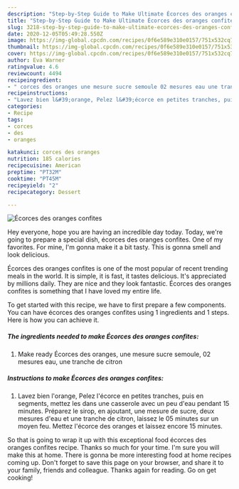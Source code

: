 ```yaml
---
description: "Step-by-Step Guide to Make Ultimate Écorces des oranges confites"
title: "Step-by-Step Guide to Make Ultimate Écorces des oranges confites"
slug: 3218-step-by-step-guide-to-make-ultimate-ecorces-des-oranges-confites
date: 2020-12-05T05:49:28.550Z
image: https://img-global.cpcdn.com/recipes/0f6e589e310e0157/751x532cq70/ecorces-des-oranges-confites-photo-principale-de-la-recette.jpg
thumbnail: https://img-global.cpcdn.com/recipes/0f6e589e310e0157/751x532cq70/ecorces-des-oranges-confites-photo-principale-de-la-recette.jpg
cover: https://img-global.cpcdn.com/recipes/0f6e589e310e0157/751x532cq70/ecorces-des-oranges-confites-photo-principale-de-la-recette.jpg
author: Eva Warner
ratingvalue: 4.6
reviewcount: 4494
recipeingredient:
- " corces des oranges une mesure sucre semoule 02 mesures eau une tranche de citron"
recipeinstructions:
- "Lavez bien l&#39;orange, Pelez l&#39;écorce en petites tranches, puis en segments, mettez les dans une casserole avec un peu d&#39;eau pendant 15 minutes. Préparez le sirop, en ajoutant, une mesure de sucre, deux mesures d&#39;eau et une tranche de citron, laissez le 05 minutes sur un moyen feu. Mettez l&#39;écorce des oranges et laissez encore 15 minutes."
categories:
- Recipe
tags:
- corces
- des
- oranges

katakunci: corces des oranges 
nutrition: 185 calories
recipecuisine: American
preptime: "PT32M"
cooktime: "PT45M"
recipeyield: "2"
recipecategory: Dessert

---
```



![Écorces des oranges confites](https://img-global.cpcdn.com/recipes/0f6e589e310e0157/751x532cq70/ecorces-des-oranges-confites-photo-principale-de-la-recette.jpg)

Hey everyone, hope you are having an incredible day today. Today, we're going to prepare a special dish, écorces des oranges confites. One of my favorites. For mine, I'm gonna make it a bit tasty. This is gonna smell and look delicious.



Écorces des oranges confites is one of the most popular of recent trending meals in the world. It is simple, it is fast, it tastes delicious. It's appreciated by millions daily. They are nice and they look fantastic. Écorces des oranges confites is something that I have loved my entire life.


To get started with this recipe, we have to first prepare a few components. You can have écorces des oranges confites using 1 ingredients and 1 steps. Here is how you can achieve it.

<!--inarticleads1-->

##### The ingredients needed to make Écorces des oranges confites:

1. Make ready  Écorces des oranges, une mesure sucre semoule, 02 mesures eau, une tranche de citron




<!--inarticleads2-->

##### Instructions to make Écorces des oranges confites:

1. Lavez bien l&#39;orange, Pelez l&#39;écorce en petites tranches, puis en segments, mettez les dans une casserole avec un peu d&#39;eau pendant 15 minutes. Préparez le sirop, en ajoutant, une mesure de sucre, deux mesures d&#39;eau et une tranche de citron, laissez le 05 minutes sur un moyen feu. Mettez l&#39;écorce des oranges et laissez encore 15 minutes.




So that is going to wrap it up with this exceptional food écorces des oranges confites recipe. Thanks so much for your time. I'm sure you will make this at home. There is gonna be more interesting food at home recipes coming up. Don't forget to save this page on your browser, and share it to your family, friends and colleague. Thanks again for reading. Go on get cooking!
